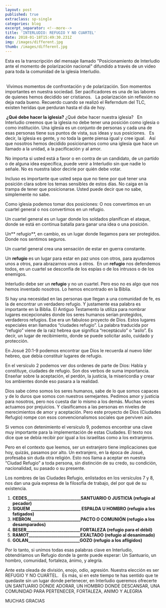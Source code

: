 ```yaml
---
layout: post
published: true
extraclass: sp-single
categories: blog
excerpt_separator: <!--more-->
title: 'INTERLUDIO: REFUGIO Y NO CUARTEL'
date: 2018-01-18T15:49:30.231Z
img: /images/different.jpg
thumb: /images/different.jpg
---
```

Esta es la transcripción del mensaje llamado "Posicionamiento de Interludio ante el momento de polarización nacional" difundido a través de un video para toda la comunidad de la iglesia Interludio. 

<!--more-->

\
 Vivimos momentos de confrontación y de polarización. Son momentos importantes en nuestra sociedad. Ser pacificadores es una de las labores de quienes hemos decidido ser cristianos.   La polarización sin reflexión no deja nada bueno. Recuerdo cuando se realizó el Referndum del TLC, existen heridas que perduran hasta el día de hoy.  

** ¿Qué debe hacer la iglesia?** ¿Qué debe hacer nuestra iglesia?   En Interludio creemos que la iglesia no debe tener una posición como iglesia o como institución.  Una iglesia es un conjunto de personas y cada una de esas personas tiene sus puntos de vista, sus ideas y sus posiciones.   Es decir, la iglesia es gente, y no toda la gente piensa igual y cree igual.   Así que nosotros hemos decidido posicionarnos como una iglesia que hace un llamado a la unidad, a la pacificación y al amor.   

No importa si usted está a favor o en contra de un candidato, de un partido o de alguna idea específica, puede venir a Interludio sin que nadie lo señale. No es nuestra labor decirle por quién debe votar.   

Incluso es importante que usted sepa que no tiene por qué tener una posición clara sobre los temas sensibles de estos días. No caiga en la trampa de tener que posicionarse. Usted puede decir que no sabe, simplemente no sabe.   

Como iglesia podemos tomar dos posiciones: O nos convertimos en un cuartel general o nos convertimos en un refugio.   

Un cuartel general es un lugar donde los soldados planifican el ataque, donde se está en continua batalla para ganar una idea o una posición.  

Un** refugio**, en cambio, es un lugar donde llegamos para ser protegidos. Donde nos sentimos seguros.  

Un cuartel general crea una sensación de estar en guerra constante.  

Un **refugio** es un lugar para estar en paz unos con otros, para ayudarnos unos a otros, para abrazarnos unos a otros.  En un **refugio** nos defendemos todos, en un cuartel se desconfía de los espías o de los intrusos o de los enemigos.   

Interludio debe ser un **refugio** y no un cuartel. Pero eso no es algo que nos hemos inventado nosotros.  Lo hemos encontrado en la Biblia.   

Si hay una necesidad en las personas que llegan a una comunidad de fe, es la de encontrar un verdadero refugio. Y justamente esa palabra es importante en la Biblia. El Antiguo Testamento la utiliza para nombrar lugares excepcionales donde los seres humanos serían protegidos, verdaderos refugios. Ese era un fabuloso proyecto de Dios. Estos lugares especiales eran llamados “ciudades refugio”. La palabra traducida por “refugio” viene de la raíz hebrea que significa “receptáculo” o “asilo”. Es decir, un lugar de recibimiento, donde se puede solicitar asilo, cuidado y protección. 

En Josué 20:1-9 podemos encontrar que Dios le recuerda al nuevo líder hebreo, que debía constituir lugares de refugio. 

En el versículo 2 podemos ver dos ordenes de parte de Dios: Habla y constituye, ciudades de refugio.  Son dos verbos de suma importancia. Enseñar sobre la aceptación, el perdón, la justicia, la misericordia y crear los ambientes donde eso pasara a la realidad.   

Dios sabe cómo somos los seres humanos, sabe de lo que somos capaces y de lo duros que somos con nuestros semejantes. Pedimos amor y justicia para nosotros, pero nos cuesta dar lo mismo a los demás. Muchas veces actuamos por prejuicios. Y clasificamos a las personas en niveles de merecimientos de amor y aceptación. Pero este proyecto de Dios (Ciudades Refugio) rompe con esos convencionalismos sociales que perviven aún.  

Si vemos con detenimiento el versículo 9, podemos encontrar una clave muy importante para la implementación de estas Ciudades. El texto nos dice que se debía recibir por igual a los israelitas como a los extranjeros. 

Pero en el contexto que leemos, ser un extranjero tiene implicaciones que hoy, quizás, pasamos por alto. Un extranjero, en la época de Josué, profesaba sin duda otra religión. Esto nos llama a aceptar en nuestra “Ciudad Refugio” a toda persona, sin distinción de su credo, su condición, nacionalidad, su pasado o su presente.

Los nombres de las Ciudades Refugio, enlistados en los versículos 7 y 8, nos dan una guía expresa de la filosofía de trabajo, del por qué de su existencia. 

1. **CEDES\_\_\_\_\_\_\_\_\_\_\_\_\_\_\_\_\_\_\_\_\_\_\_\_\_\_SANTUARIO O JUSTICIA (refugio al pecador)**
2. **SIQUEM \_\_\_\_\_\_\_\_\_\_\_\_\_\_\_\_\_\_\_\_\_\_\_\_ ESPALDA U HOMBRO (refugio a los fatigados)**
3. **HEBRON\_\_\_\_\_\_\_\_\_\_\_\_\_\_\_\_\_\_\_\_\_\_\_\_PACTO O COMUNIÓN (refugio a los desamparados)**
4. **BESER\_\_\_\_\_\_\_\_\_\_\_\_\_\_\_\_\_\_\_\_\_\_\_\_\_\_FORTALEZA (refugio para el débil)**
5. **RAMOT\_\_\_\_\_\_\_\_\_\_\_\_\_\_\_\_\_\_\_\_\_\_\_\__EXALTADO (refugio al desanimado)**
6. **GOLAN\_\_\_\_\_\_\_\_\_\_\_\_\_\_\_\_\_\_\_\_\_\_\_\__GOZO (refugio a los afligidos) **

Por lo tanto, si unimos todas esas palabras clave en Interludio, obtendríamos un Refugio donde la gente puede esperar: Un Santuario, un hombro, comunidad, fortaleza, ánimo, y alegría.

Ante esta oleada de división, enojo, odio, agresión. Nuestra elección es ser REFUGIO Y NO CUARTEL.   Es más, si en este tiempo te has sentido que te quedaste sin un lugar donde pertenecer, en Interludio queremos ofrecerte UN SANTUARIO DONDE ADORAR, UN HOMBRO DONDE DESCANSAR, UNA COMUNIDAD PARA PERTENECER, FORTALEZA, ANIMO Y ALEGRIA 

MUCHAS GRACIAS
